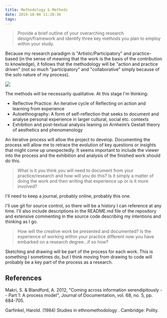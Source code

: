 ```yaml
---
title: Methodology & Methods
date: 2019-10-06 11:20:36
tags:
---
```


> Provide a brief outline of your overarching research design/framework and identify three key methods you plan to employ within your study.

Because my research paradigm is "Artistic/Participatory" and practice-based (in the sense of meaning that the work is the basis of the contribution to knowledge), it follows that the methodology will be "action and practice driven" (not so much "participatory" and "collaborative" simply because of the solo nature of my process).

![](/devlog/images/research_paradigms.png)

The methods will be necessarily qualitative. At this stage I'm thinking:

  -   Reflective Practice: An iterative cycle of Reflecting on action and learning from experience
  -   Autoethnography: A form of self-reflection that seeks to document and analyse personal experience in larger cultural, social etc. contexts
  -   Exhibition and post-textual analysis leaning on Arnheim’s Gestalt theory of aesthetics and phenomenology

An iterative process will allow the project to develop. Documenting the process will allow me to retrace the evolution of key questions or insights that might come up unexpectedly. It seems important to include the viewer into the process and the exhibition and analysis of the finished work should do this.

> What is it you think you will need to document from your practice/research and how will you do this? Is it simply a matter of doing the work and then writing that experience up or is it more involved?

I'll need to keep a journal, probably online, probably this one.

I'll use git for source control, so there will be a history I can reference at any time. I'll also include descriptions in the README.md file of the repository and extensive commenting in the source code describing my intentions and thinking as I go.

> How will the creative work be presented and documented? Is the experience of working within your practice different now you have embarked on a research degree...if so how?

Sketching and drawing will be part of the process for each work. This is something I sometimes do, but I think moving from drawing to code will probably be a key part of the process as a research.


## References

Makri, S. & Blandford, A. 2012, "Coming across information serendipitously -- Part 1: A process model", Journal of Documentation, vol. 68, no. 5, pp. 684-705.

Garfinkel, Harold. (1984) Studies in ethnomethodology . Cambridge: Polity.




